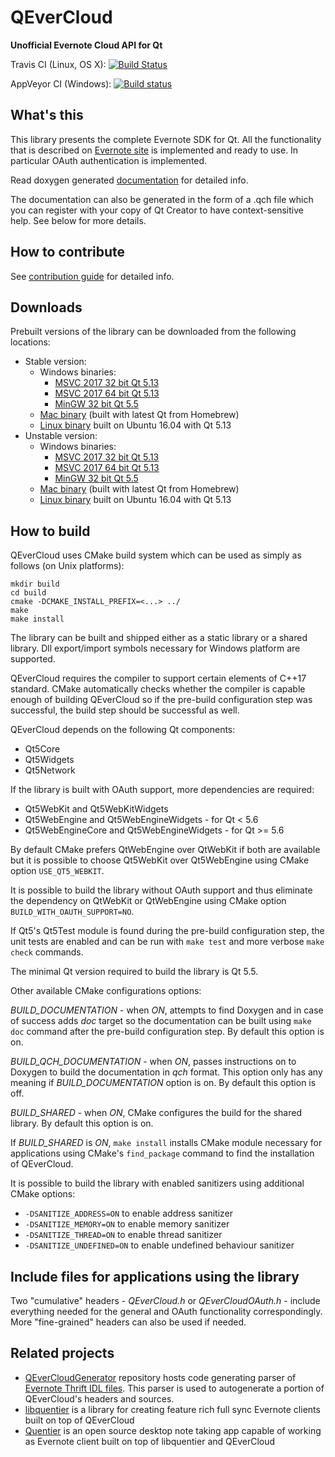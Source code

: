 QEverCloud
==========

**Unofficial Evernote Cloud API for Qt**

Travis CI (Linux, OS X): [![Build Status](https://travis-ci.org/d1vanov/QEverCloud.svg?branch=master)](https://travis-ci.org/d1vanov/QEverCloud)

AppVeyor CI (Windows): [![Build status](https://ci.appveyor.com/api/projects/status/75vtxm2o18u4atw0/branch/master?svg=true)](https://ci.appveyor.com/project/d1vanov/qevercloud/branch/master)

## What's this

This library presents the complete Evernote SDK for Qt.
All the functionality that is described on [Evernote site](http://dev.evernote.com/doc/)
is implemented and ready to use. In particular OAuth authentication is implemented.

Read doxygen generated [documentation](http://d1vanov.github.io/QEverCloud) for detailed info.

The documentation can also be generated in the form of a .qch file which you can register with
your copy of Qt Creator to have context-sensitive help. See below for more details.

## How to contribute

See [contribution guide](CONTRIBUTING.md) for detailed info.

## Downloads

Prebuilt versions of the library can be downloaded from the following locations:

 * Stable version:
   * Windows binaries:
     * [MSVC 2017 32 bit Qt 5.13](https://github.com/d1vanov/QEverCloud/releases/download/continuous-master/qevercloud-windows-qt513-VS2017_x86.zip)
     * [MSVC 2017 64 bit Qt 5.13](https://github.com/d1vanov/QEverCloud/releases/download/continuous-master/qevercloud-windows-qt513-VS2017_x64.zip)
     * [MinGW 32 bit Qt 5.5](https://github.com/d1vanov/QEverCloud/releases/download/continuous-master/qevercloud-windows-qt55-MinGW_x86.zip)
   * [Mac binary](https://github.com/d1vanov/QEverCloud/releases/download/continuous-master/qevercloud_mac_x86_64.zip) (built with latest Qt from Homebrew)
   * [Linux binary](https://github.com/d1vanov/QEverCloud/releases/download/continuous-master/qevercloud_linux_qt_513_x86_64.zip) built on Ubuntu 16.04 with Qt 5.13
 * Unstable version:
   * Windows binaries:
     * [MSVC 2017 32 bit Qt 5.13](https://github.com/d1vanov/QEverCloud/releases/download/continuous-development/qevercloud-windows-qt513-VS2017_x86.zip)
     * [MSVC 2017 64 bit Qt 5.13](https://github.com/d1vanov/QEverCloud/releases/download/continuous-development/qevercloud-windows-qt513-VS2017_x64.zip)
     * [MinGW 32 bit Qt 5.5](https://github.com/d1vanov/QEverCloud/releases/download/continuous-development/qevercloud-windows-qt55-MinGW_x86.zip)
   * [Mac binary](https://github.com/d1vanov/QEverCloud/releases/download/continuous-development/qevercloud_mac_x86_64.zip) (built with latest Qt from Homebrew)
   * [Linux binary](https://github.com/d1vanov/QEverCloud/releases/download/continuous-development/qevercloud_linux_qt_513_x86_64.zip) built on Ubuntu 16.04 with Qt 5.13

## How to build

QEverCloud uses CMake build system which can be used as simply as follows (on Unix platforms):
```
mkdir build
cd build
cmake -DCMAKE_INSTALL_PREFIX=<...> ../
make
make install
```

The library can be built and shipped either as a static library or a shared library. Dll export/import symbols necessary for Windows platform are supported.

QEverCloud requires the compiler to support certain elements of C++17 standard. CMake automatically checks whether the compiler is capable enough of building QEverCloud so if the pre-build configuration step was successful, the build step should be successful as well.

QEverCloud depends on the following Qt components:
 * Qt5Core
 * Qt5Widgets
 * Qt5Network

If the library is built with OAuth support, more dependencies are required:
 * Qt5WebKit and Qt5WebKitWidgets
 * Qt5WebEngine and Qt5WebEngineWidgets - for Qt < 5.6
 * Qt5WebEngineCore and Qt5WebEngineWidgets - for Qt >= 5.6

By default CMake prefers QtWebEngine over QtWebKit if both are available but it is possible to choose Qt5WebKit over Qt5WebEngine using CMake option `USE_QT5_WEBKIT`.

It is possible to build the library without OAuth support and thus eliminate the dependency on QtWebKit or QtWebEngine using CMake option `BUILD_WITH_OAUTH_SUPPORT=NO`.

If Qt5's Qt5Test module is found during the pre-build configuration step, the unit tests are enabled and can be run with `make test` and more verbose `make check` commands.

The minimal Qt version required to build the library is Qt 5.5.

Other available CMake configurations options:

*BUILD_DOCUMENTATION* - when *ON*, attempts to find Doxygen and in case of success adds *doc* target so the documentation can be built using `make doc` command after the pre-build configuration step. By default this option is on.

*BUILD_QCH_DOCUMENTATION* - when *ON*, passes instructions on to Doxygen to build the documentation in *qch* format. This option only has any meaning if *BUILD_DOCUMENTATION* option is on. By default this option is off.

*BUILD_SHARED* - when *ON*, CMake configures the build for the shared library. By default this option is on.

If *BUILD_SHARED* is *ON*, `make install` installs CMake module necessary for applications using CMake's `find_package` command to find the installation of QEverCloud.

It is possible to build the library with enabled sanitizers using additional CMake options:
 * `-DSANITIZE_ADDRESS=ON` to enable address sanitizer
 * `-DSANITIZE_MEMORY=ON` to enable memory sanitizer
 * `-DSANITIZE_THREAD=ON` to enable thread sanitizer
 * `-DSANITIZE_UNDEFINED=ON` to enable undefined behaviour sanitizer

## Include files for applications using the library

Two "cumulative" headers - *QEverCloud.h* or *QEverCloudOAuth.h* - include everything needed for the general and OAuth functionality correspondingly. More "fine-grained" headers can also be used if needed.

## Related projects

* [QEverCloudGenerator](https://github.com/d1vanov/QEverCloudGenerator) repository hosts code generating parser of [Evernote Thrift IDL files](https://github.com/evernote/evernote-thrift). This parser is used to autogenerate a portion of QEverCloud's headers and sources.
* [libquentier](https://github.com/d1vanov/libquentier) is a library for creating feature rich full sync Evernote clients built on top of QEverCloud
* [Quentier](https://github.com/d1vanov/quentier) is an open source desktop note taking app capable of working as Evernote client built on top of libquentier and QEverCloud

